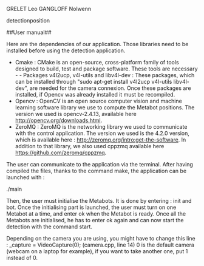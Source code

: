 GRELET Leo
GANGLOFF Nolwenn

detectionposition

##User manual##

Here are the dependencies of our application. Those libraries need to be installed before using the detection application.
- Cmake : CMake is an open-source, cross-platform family of tools designed to build, test and package software. These tools are necessary - - Packages v4l2ucp, v4l-utils and libv4l-dev : These packages, which can be installed through "sudo apt-get install v4l2ucp v4l-utils libv4l-dev", are needed for the camera connexion. Once these packages are installed, if Opencv was already installed it must be recompiled.
- Opencv : OpenCV is an open source computer vision and machine learning software library we use to compute the Metabot positions. The version we used is opencv-2.4.13, available here http://opencv.org/downloads.html.
- ZeroMQ : ZeroMQ is the networking library we used to communicate with the control application. The version we used is the 4.2.0 version, which is available here : http://zeromq.org/intro:get-the-software. In addition to that library, we also used cppzmq available here https://github.com/zeromq/cppzmq.


The user can communicate to the application via the terminal. After having compiled the files, thanks to the command make, the application can be launched with :

./main

Then, the user must initialise the Metabots. It is done by entering : init and bot. Once the initialising part is launched, the user must turn on one Metabot at a time, and enter ok when the Metabot is ready. Once all the Metabots are initialised, he has to enter ok again and can now start the detection with the command start.


Depending on the camera you are using, you might have to change this line :
_capture = VideoCapture(0);
(camera.cpp, line 14)
0 is the default camera (webcam on a laptop for example), if you want to take another one, put 1 instead of 0.
